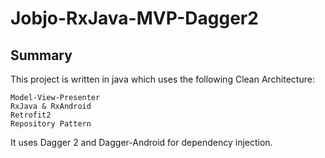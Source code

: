 # Jobjo-RxJava-MVP-Dagger2

## Summary
This project is written in java which uses the following Clean Architecture:

    Model-View-Presenter
    RxJava & RxAndroid
    Retrofit2
    Repository Pattern
    
It uses Dagger 2 and Dagger-Android for dependency injection.
